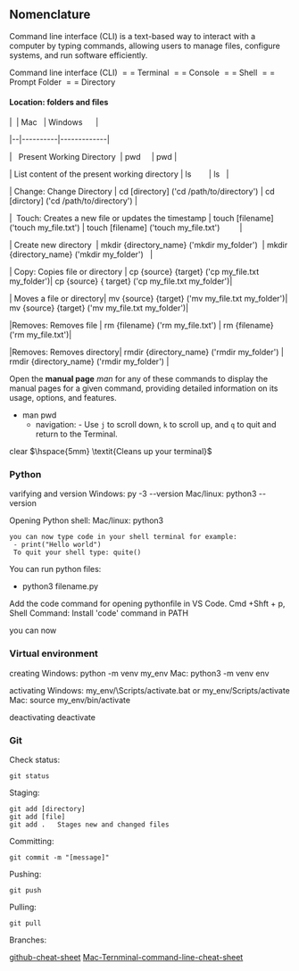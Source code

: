 
## Nomenclature

Command line interface (CLI) is a text-based way to interact with a computer by typing commands, allowing users to manage files, configure systems, and run software efficiently.


Command line interface (CLI) $==$ Terminal $==$ Console $==$ Shell $==$  Prompt
Folder $==$ Directory
#### Location: folders and files

|  | Mac   | Windows      |

|--|----------|-------------|

|    Present Working Directory  | pwd      | pwd |

| List content of the present working directory | ls        |  ls   |

| Change: Change Directory | cd [directory] ('cd /path/to/directory') | cd [dirctory] ('cd /path/to/directory')  |

|   Touch: Creates a new file or updates the timestamp  | touch [filename] ('touch my_file.txt') | touch [filename] ('touch my_file.txt')         |

| Create new directory  | mkdir {directory_name} ('mkdir my_folder')  | mkdir {directory_name} ('mkdir my_folder')   |

| Copy: Copies file or directory | cp {source} {target} ('cp my_file.txt my_folder')| cp {source}  { target} ('cp my_file.txt my_folder')|

| Moves a file or directory| mv {source} {target} ('mv my_file.txt my_folder')| mv {source} {target} ('mv my_file.txt my_folder')|

|Removes: Removes file |  rm {filename} ('rm my_file.txt') |  rm {filename} ('rm my_file.txt')|

|Removes: Removes directory|  rmdir {directory_name} ('rmdir my_folder') |  rmdir {directory_name}  ('rmdir my_folder') |






Open the **manual page** $man$ for any of these commands to display the manual pages for a given command, providing detailed information on its usage, options, and features. 
- man pwd
	- navigation: - Use `j` to scroll down, `k` to scroll up, and `q` to quit and return to the Terminal.

 clear $\hspace{5mm} \textit{Cleans up your terminal}$
 
### Python

varifying and version
	Windows: py -3 --version
	Mac/linux: python3 --version
	
Opening Python shell:
	Mac/linux: python3
	
	you can now type code in your shell terminal for example:
	 - print("Hello world") 
	 To quit your shell type: quite()

You can run python files:
- python3 filename.py


Add the code command for opening pythonfile in VS Code. Cmd +Shft + p, Shell Command: Install 'code' command in PATH

you can now 
 

### Virtual environment
creating
	Windows: python -m venv my_env
	Mac: python3 -m venv env

activating
	Windows: my_env/\Scripts\/activate.bat or my_env\/Scripts\/activate
	Mac: source my_env/bin/activate
	
deactivating
	deactivate

### Git

Check status:

	git status

Staging:

	git add [directory]
	git add [file]
	git add .   Stages new and changed files
	
	
Committing:

	git commit -m "[message]"
	
Pushing:

	git push

Pulling:

	git pull

Branches:


[github-cheat-sheet](https://github.com/0nn0/git-basics-cheatsheet)
[Mac-Ternminal-command-line-cheat-sheet](https://github.com/0nn0/terminal-mac-cheatsheet)
